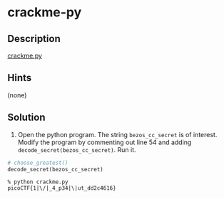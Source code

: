# crackme-py
## Description
[crackme.py](crackme.py)
## Hints
(none)
## Solution
1. Open the python program. The string `bezos_cc_secret` is of interest. Modify the program by commenting out line 54 and adding
`decode_secret(bezos_cc_secret)`. Run it.
```python
# choose_greatest()
decode_secret(bezos_cc_secret)
```
```console
% python crackme.py
picoCTF{1|\/|_4_p34|\|ut_dd2c4616}
```
